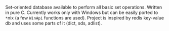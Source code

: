 Set-oriented database available to perform all basic set
operations. Written in pure C. Currently works only with Windows but can be easily ported to `*`nix (a few `WinApi` functions are used).
Project is inspired by redis key-value db and uses some parts of it (dict, sds, adlist).